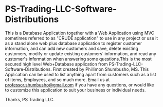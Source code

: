 # PS-Trading-LLC-Software-Distributions
This is a Database Application together with a Web Application using MVC sometimes referred to as "CRUDE application" to use in any project or use it as a stand alone web plus database application to register customer information, and can add new customers and save, delete existing customers, modify or update existing customers' information, and read any customer's information when answering some questions.This is the most secured high level Web+Database application from PS-Trading-LLC-Software-Distributions. First created by Phillimon Shumbusho, MS. This Application can be used to list anything apart from customers such as a list of items, Employees, and so much more. Email us at professor.shumbusho@gmail.com if you have any questions, or would like to customize this application to suit your business or individual needs.

Thanks,
PS Trading LLC.
